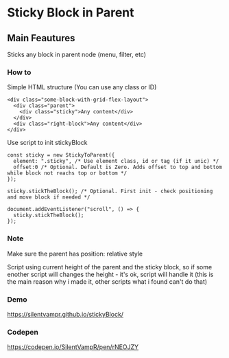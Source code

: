 # Sticky Block in Parent

## Main Feautures

Sticks any block in parent node (menu, filter, etc)

### How to

Simple HTML structure (You can use any class or ID)

```
<div class="some-block-with-grid-flex-layout">
  <div class="parent">
    <div class="sticky">Any content</div>
  </div>
  <div class="right-block">Any content</div>
</div>
```

Use script to init stickyBlock

```
const sticky = new StickyToParent({
  element: ".sticky", /* Use element class, id or tag (if it unic) */
  offset:0 /* Optional. Default is Zero. Adds offset to top and bottom while block not reachs top or bottom */
});

sticky.stickTheBlock(); /* Optional. First init - check positioning and move block if needed */

document.addEventListener("scroll", () => {
  sticky.stickTheBlock();
});
```

### Note

Make sure the parent has position: relative style

Script using current height of the parent and the sticky block, so if some enother script will changes the height - it's ok, script will handle it (this is the main reason why i made it, other scripts what i found can't do that)

### Demo

https://silentvampr.github.io/stickyBlock/

### Codepen

https://codepen.io/SilentVampR/pen/rNEOJZY